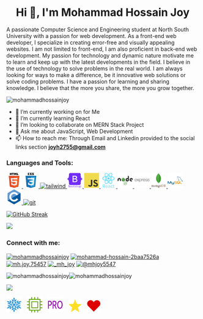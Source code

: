 
<h1 align="center">Hi 👋, I'm Mohammad Hossain Joy</h1>
<p>A passionate Computer Science and Engineering student at North South University with a passion for web development. As a front-end web developer, I specialize in creating error-free and visually appealing websites. I am not limited to front-end, I am also proficient in back-end web development. My passion for technology and dynamic nature motivate me to learn and keep up with the latest developments in the field. I believe in the use of technology to solve problems in the real world. I am always looking for ways to make a difference, be it innovative web solutions or solve coding problems. I have a passion for learning and sharing knowledge. I believe that the more you share, the more you grow together.</p>



<p align="left"> <img src="https://komarev.com/ghpvc/?username=mohammadhossainjoy&label=Profile%20views&color=0e75b6&style=flat" alt="mohammadhossainjoy" /> </p>


- 🔭 I’m currently working on for Me 
- 🌱 I’m currently learning React 
- 👯 I’m looking to collaborate on MERN Stack Project 
- 💬 Ask me about JavaScript, Web Development 
- 📫 How to reach me: Through Email and Linkedin provided to the social links section **joyh2755@gmail.com**

<h3 align="left">Languages and Tools:</h3>
<p align="left"><a href="https://www.w3.org/html/" target="_blank" rel="noreferrer"> <img src="https://raw.githubusercontent.com/devicons/devicon/master/icons/html5/html5-original-wordmark.svg" alt="html5" width="40" height="40"/> </a> <a href="https://www.w3schools.com/css/" target="_blank" rel="noreferrer"> <img src="https://raw.githubusercontent.com/devicons/devicon/master/icons/css3/css3-original-wordmark.svg" alt="css3" width="40" height="40"/> </a><a href="https://tailwindcss.com/" target="_blank" rel="noreferrer"> <img src="https://www.vectorlogo.zone/logos/tailwindcss/tailwindcss-icon.svg" alt="tailwind" width="40" height="40"/> </a>
 <a href="https://getbootstrap.com" target="_blank" rel="noreferrer"> <img src="https://raw.githubusercontent.com/devicons/devicon/master/icons/bootstrap/bootstrap-plain-wordmark.svg" alt="bootstrap" width="40" height="40"/> </a> <a href="https://developer.mozilla.org/en-US/docs/Web/JavaScript" target="_blank" rel="noreferrer"> <img src="https://raw.githubusercontent.com/devicons/devicon/master/icons/javascript/javascript-original.svg" alt="javascript" width="40" height="40"/> </a> <a href="https://reactjs.org/" target="_blank" rel="noreferrer"> <img src="https://raw.githubusercontent.com/devicons/devicon/master/icons/react/react-original-wordmark.svg" alt="react" width="40" height="40"/> </a> <a href="https://nodejs.org" target="_blank" rel="noreferrer"> <img src="https://raw.githubusercontent.com/devicons/devicon/master/icons/nodejs/nodejs-original-wordmark.svg" alt="nodejs" width="40" height="40"/> </a> <a href="https://expressjs.com" target="_blank" rel="noreferrer"> <img src="https://raw.githubusercontent.com/devicons/devicon/master/icons/express/express-original-wordmark.svg" alt="express" width="40" height="40"/> </a> <a href="https://www.mongodb.com/" target="_blank" rel="noreferrer"> <img src="https://raw.githubusercontent.com/devicons/devicon/master/icons/mongodb/mongodb-original-wordmark.svg" alt="mongodb" width="40" height="40"/> </a> <a href="https://www.mysql.com/" target="_blank" rel="noreferrer"> <img src="https://raw.githubusercontent.com/devicons/devicon/master/icons/mysql/mysql-original-wordmark.svg" alt="mysql" width="40" height="40"/> </a>      <a href="https://www.cprogramming.com/" target="_blank" rel="noreferrer"> <img src="https://raw.githubusercontent.com/devicons/devicon/master/icons/c/c-original.svg" alt="c" width="40" height="40"/> </a>  <a href="https://git-scm.com/" target="_blank" rel="noreferrer"> <img src="https://www.vectorlogo.zone/logos/git-scm/git-scm-icon.svg" alt="git" width="40" height="40"/> </a>     </p>




[![GitHub Streak](https://streak-stats.demolab.com?user=mohammadhossainjoy&theme=blue-green&hide_border=true&border_radius=6.1&date_format=M%20j%5B%2C%20Y%5D&card_width=1000)](https://github.com/mohammadhossainjoy)


![](http://github-profile-summary-cards.vercel.app/api/cards/most-commit-language?username=mohammadhossainjoy&theme=nord_bright)

 <h3 align="left">Connect with me:</h3>
<p align="left">
 <a href="https://github.com/mohammadhossainjoy" target="blank"><img align="center" src="https://raw.githubusercontent.com/rahuldkjain/github-profile-readme-generator/master/src/images/icons/Social/github.svg" alt="mohammadhossainjoy" height="30" width="40" /></a>
<a href="https://linkedin.com/in/mohammad-hossain-2baa7526a" target="blank"><img align="center" src="https://raw.githubusercontent.com/rahuldkjain/github-profile-readme-generator/master/src/images/icons/Social/linked-in-alt.svg" alt="mohammad-hossain-2baa7526a" height="30" width="40" /></a>
<a href="https://fb.com/mh.joy.75457" target="blank"><img align="center" src="https://raw.githubusercontent.com/rahuldkjain/github-profile-readme-generator/master/src/images/icons/Social/facebook.svg" alt="mh.joy.75457" height="30" width="40" /></a>
<a href="https://instagram.com/_mh_joy" target="blank"><img align="center" src="https://raw.githubusercontent.com/rahuldkjain/github-profile-readme-generator/master/src/images/icons/Social/instagram.svg" alt="_mh_joy" height="30" width="40" /></a>
<a href="https://www.youtube.com/channel/@mhjoy5547" target="blank"><img align="center" src="https://raw.githubusercontent.com/rahuldkjain/github-profile-readme-generator/master/src/images/icons/Social/youtube.svg" alt="@mhjoy5547" height="30" width="40" /></a>
</p>





<p><img align="left" src="https://github-readme-stats.vercel.app/api/top-langs?username=mohammadhossainjoy&show_icons=true&locale=en&layout=compact" alt="mohammadhossainjoy" /></p>
<p> <img align="left" src="https://github-readme-stats.vercel.app/api?username=mohammadhossainjoy&show_icons=true&locale=en" alt="mohammadhossainjoy" />&nbsp;</p>


![](http://github-profile-summary-cards.vercel.app/api/cards/profile-details?username=mohammadhossainjoy&theme=blueberry)





<a href='https://archiveprogram.github.com/'><img src='https://raw.githubusercontent.com/acervenky/animated-github-badges/master/assets/acbadge.gif' width='40' height='40'></a> <a href='https://docs.github.com/en/developers'><img src='https://raw.githubusercontent.com/acervenky/animated-github-badges/master/assets/devbadge.gif' width='40' height='40'></a> <a href='https://github.com/pricing'><img src='https://raw.githubusercontent.com/acervenky/animated-github-badges/master/assets/pro.gif' width='40' height='40'></a> <a href='https://stars.github.com/'><img src='https://raw.githubusercontent.com/acervenky/animated-github-badges/master/assets/starbadge.gif' width='35' height='35'></a> <a href='https://docs.github.com/en/github/supporting-the-open-source-community-with-github-sponsors'><img src='https://raw.githubusercontent.com/acervenky/animated-github-badges/master/assets/sponsorbadge.gif' width='35' height='35'></a> 




  
















